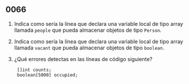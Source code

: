 ## 0066

1. Indica como sería la línea que declara una variable local de tipo array llamada `people` que pueda almacenar objetos de tipo `Person`.

2. Indica como sería la línea que declara una variable local de tipo array llamada `vacant` que pueda almacenar objetos de tipo `boolean`.

3. ¿Qué errores detectas en las líneas de código siguiente?

        []int counts;
        boolean[5000] occupied;
